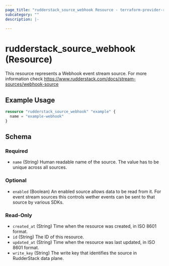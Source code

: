 ```yaml
---
page_title: "rudderstack_source_webhook Resource - terraform-provider-rudderstack"
subcategory: ""
description: |-
  
---
```


# rudderstack_source_webhook (Resource)

This resource represents a Webhook event stream source. For more information check
https://www.rudderstack.com/docs/stream-sources/webhook-source

## Example Usage

```terraform
resource "rudderstack_source_webhook" "example" {
  name = "example-webhook"
}
```

<!-- schema generated by tfplugindocs -->
## Schema

### Required

- `name` (String) Human readable name of the source. The value has to be unique across all sources.

### Optional

- `enabled` (Boolean) An enabled source allows data to be read from it. For event stream sources this controls wether events can be sent to that source by various SDKs.

### Read-Only

- `created_at` (String) Time when the resource was created, in ISO 8601 format.
- `id` (String) The ID of this resource.
- `updated_at` (String) Time when the resource was last updated, in ISO 8601 format.
- `write_key` (String) The write key that identifies the source in RudderStack data plane.
